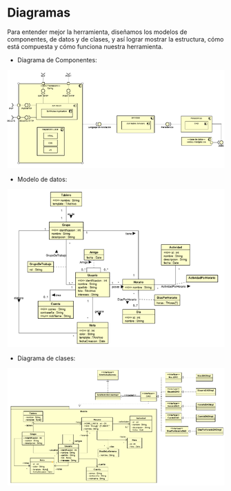 # Diagramas

Para entender mejor la herramienta, diseñamos los modelos de componentes, de datos y de clases, y así lograr mostrar la estructura, cómo está compuesta y cómo funciona nuestra herramienta.

* Diagrama de Componentes:

![Componente-Conector](.gitbook/assets/modelocomponentes.PNG)

* Modelo de datos:

![Conceptos](.gitbook/assets/modelodedatos.PNG)

* Diagrama de clases:

![Clases-Interfaces](.gitbook/assets/modelodeclases.PNG)

